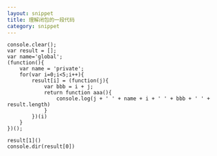 ```yaml
---
layout: snippet
title: 理解闭包的一段代码
category: snippet
---
```


    console.clear();
    var result = [];
    var name='global';
    (function(){
        var name = 'private';
        for(var i=0;i<5;i++){
            result[i] = (function(j){
                var bbb = i + j;
                return function aaa(){
                    console.log(j + ' ' + name + i + ' ' + bbb + ' ' + result.length)
                }
            })(i)
        }
    })();
    
    result[1]()
    console.dir(result[0])
